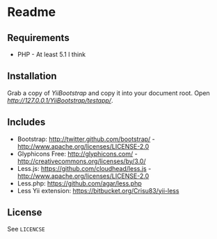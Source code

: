 Readme
==

Requirements
--
* PHP - At least 5.1 I think

Installation
--
Grab a copy of *YiiBootstrap* and copy it into your document root. Open *http://127.0.0.1/YiiBootstrap/testapp/*.

Includes
--
* Bootstrap: http://twitter.github.com/bootstrap/ - http://www.apache.org/licenses/LICENSE-2.0
* Glyphicons Free: http://glyphicons.com/ - http://creativecommons.org/licenses/by/3.0/
* Less.js: https://github.com/cloudhead/less.js - http://www.apache.org/licenses/LICENSE-2.0
* Less.php: https://github.com/agar/less.php
* Less Yii extension: https://bitbucket.org/Crisu83/yii-less

License
--
See `LICENCSE`